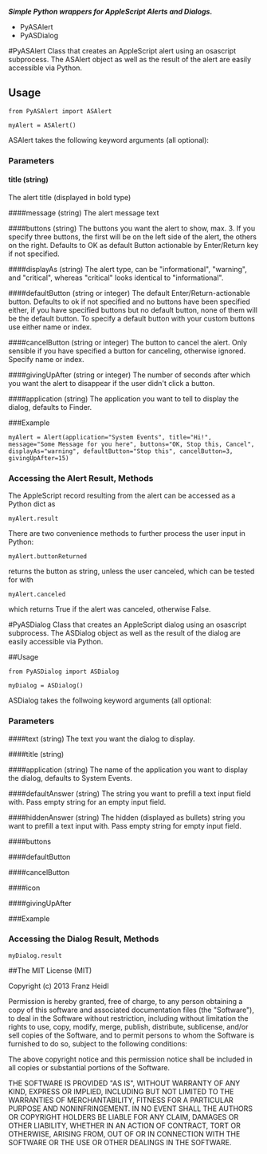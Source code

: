 ***Simple Python wrappers for AppleScript Alerts and Dialogs.***

* PyASAlert
* PyASDialog

#PyASAlert
Class that creates an AppleScript alert using an osascript subprocess. The ASAlert object as well as the result of the alert are easily accessible via Python.

## Usage


	from PyASAlert import ASAlert
		
	myAlert = ASAlert()
	
	
ASAlert takes the following keyword arguments (all optional):
### Parameters

#### title (string)
The alert title (displayed in bold type)

####message (string)
The alert message text

####buttons (string)
The buttons you want the alert to show, max. 3. If you specify three buttons, the first will be on the left side of the alert, the others on the right. Defaults to OK as default Button actionable by Enter/Return key if not specified.

####displayAs (string)
The alert type, can be "informational", "warning", and "critical", whereas "critical" looks identical to "informational".

####defaultButton (string or integer)
The default Enter/Return-actionable button. Defaults to ok if not specified and no buttons have been specified either, if you have specified buttons but no default button, none of them will be the default button. To specify a default button with your custom buttons use either name or index.

####cancelButton (string or integer)
The button to cancel the alert. Only sensible if you have specified a button for canceling, otherwise ignored. Specify name or index.

####givingUpAfter (string or integer)
The number of seconds after which you want the alert to disappear if the user didn't click a button.

####application (string)
The application you want to tell to display the dialog, defaults to Finder.

###Example

    myAlert = Alert(application="System Events", title="Hi!", message="Some Message for you here", buttons="OK, Stop this, Cancel", displayAs="warning", defaultButton="Stop this", cancelButton=3, givingUpAfter=15)

### Accessing the Alert Result, Methods
The AppleScript record resulting from the alert can be accessed as a Python dict as
	
	myAlert.result

There are two convenience methods to further process the user input in Python:
	
	myAlert.buttonReturned
returns the button as string, unless the user canceled, which can be tested for with

	myAlert.canceled
	
which returns True if the alert was canceled, otherwise False.





#PyASDialog
Class that creates an AppleScript dialog using an osascript subprocess. The ASDialog object as well as the result of the dialog are easily accessible via Python.

##Usage


	from PyASDialog import ASDialog
	
	myDialog = ASDialog()


ASDialog takes the follwoing keyword arguments (all optional:
### Parameters

####text (string)
The text you want the dialog to display.

####title (string)

####application (string)
The name of the application you want to display the dialog, defaults to System Events.

####defaultAnswer (string)
The string you want to prefill a text input field with. Pass empty string for an empty input field.

####hiddenAnswer (string)
The hidden (displayed as bullets) string you want to prefill a text input with. Pass empty string for empty input field.

####buttons

####defaultButton

####cancelButton

####icon

####givingUpAfter

###Example


### Accessing the Dialog Result, Methods

	myDialog.result
	


##The MIT License (MIT)


Copyright (c) 2013 Franz Heidl

Permission is hereby granted, free of charge, to any person obtaining a copy
of this software and associated documentation files (the "Software"), to deal
in the Software without restriction, including without limitation the rights
to use, copy, modify, merge, publish, distribute, sublicense, and/or sell
copies of the Software, and to permit persons to whom the Software is
furnished to do so, subject to the following conditions:

The above copyright notice and this permission notice shall be included in
all copies or substantial portions of the Software.

THE SOFTWARE IS PROVIDED "AS IS", WITHOUT WARRANTY OF ANY KIND, EXPRESS OR
IMPLIED, INCLUDING BUT NOT LIMITED TO THE WARRANTIES OF MERCHANTABILITY,
FITNESS FOR A PARTICULAR PURPOSE AND NONINFRINGEMENT. IN NO EVENT SHALL THE
AUTHORS OR COPYRIGHT HOLDERS BE LIABLE FOR ANY CLAIM, DAMAGES OR OTHER
LIABILITY, WHETHER IN AN ACTION OF CONTRACT, TORT OR OTHERWISE, ARISING FROM,
OUT OF OR IN CONNECTION WITH THE SOFTWARE OR THE USE OR OTHER DEALINGS IN
THE SOFTWARE.